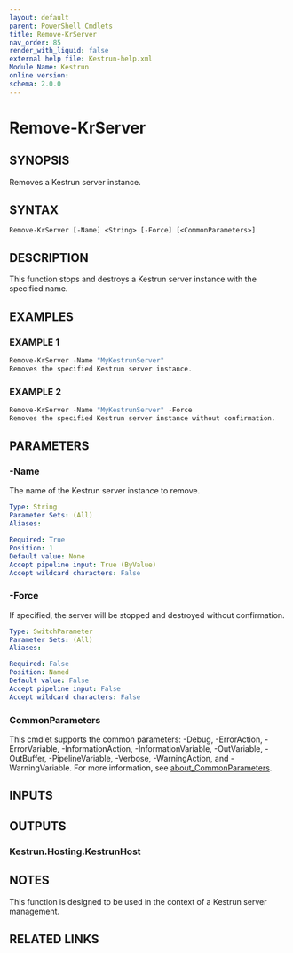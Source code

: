 ```yaml
---
layout: default
parent: PowerShell Cmdlets
title: Remove-KrServer
nav_order: 85
render_with_liquid: false
external help file: Kestrun-help.xml
Module Name: Kestrun
online version:
schema: 2.0.0
---
```


# Remove-KrServer

## SYNOPSIS
Removes a Kestrun server instance.

## SYNTAX

```
Remove-KrServer [-Name] <String> [-Force] [<CommonParameters>]
```

## DESCRIPTION
This function stops and destroys a Kestrun server instance with the specified name.

## EXAMPLES

### EXAMPLE 1
```powershell
Remove-KrServer -Name "MyKestrunServer"
Removes the specified Kestrun server instance.
```

### EXAMPLE 2
```powershell
Remove-KrServer -Name "MyKestrunServer" -Force
Removes the specified Kestrun server instance without confirmation.
```

## PARAMETERS

### -Name
The name of the Kestrun server instance to remove.

```yaml
Type: String
Parameter Sets: (All)
Aliases:

Required: True
Position: 1
Default value: None
Accept pipeline input: True (ByValue)
Accept wildcard characters: False
```

### -Force
If specified, the server will be stopped and destroyed without confirmation.

```yaml
Type: SwitchParameter
Parameter Sets: (All)
Aliases:

Required: False
Position: Named
Default value: False
Accept pipeline input: False
Accept wildcard characters: False
```

### CommonParameters
This cmdlet supports the common parameters: -Debug, -ErrorAction, -ErrorVariable, -InformationAction, -InformationVariable, -OutVariable, -OutBuffer, -PipelineVariable, -Verbose, -WarningAction, and -WarningVariable. For more information, see [about_CommonParameters](http://go.microsoft.com/fwlink/?LinkID=113216).

## INPUTS

## OUTPUTS

### Kestrun.Hosting.KestrunHost
## NOTES
This function is designed to be used in the context of a Kestrun server management.

## RELATED LINKS
